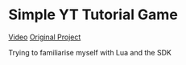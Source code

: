 # Simple YT Tutorial Game

[Video](https://www.youtube.com/watch?v=BG-pbLrY3ro&t=656s)
[Original Project](https://github.com/SquidGodDev/InvadersTutorial/tree/main)

Trying to familiarise myself with Lua and the SDK